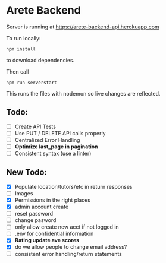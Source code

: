 # Arete Backend

Server is running at https://arete-backend-api.herokuapp.com

To run locally:

```
npm install 
```
to download dependencies.

Then call 
```
npm run serverstart
```
This runs the files with nodemon so live changes are reflected.

## Todo:
- [ ] Create API Tests
- [ ] Use PUT / DELETE API calls properly
- [ ] Centralized Error Handling
- [ ] **Optimize last_page in pagination**
- [ ] Consistent syntax (use a linter)

## New Todo:
- [x] Populate location/tutors/etc in return responses
- [ ] Images
- [x] Permissions in the right places
- [x] admin account create
- [ ] reset password
- [ ] change pasword
- [ ] only allow create new acct if not logged in
- [ ] .env for confidential information
- [x] **Rating update ave scores**
- [x] do we allow people to change email address?
- [ ] consistent error handling/return statements